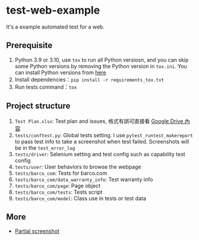 # test-web-example
It's a example automated test for a web. 

## Prerequisite
1. Python 3.9 or 3.10, use `tox` to run all Python versiosn, and you can skip some Python versions by removing the Python version in `tox.ini`. You can install Python versions from [here](https://www.python.org/downloads/)
1. Install dependencies：`pip install -r requirements_tox.txt`
1. Run tests command：`tox`

## Project structure
1. `Test Plan.xlsx`: Test plan and issues, 格式有誤可直接看 [Google Drive 內容](https://docs.google.com/spreadsheets/d/1n7X14ZKllbGAj6nsAIcyYBTeE297GziyxdhS1gv0F6k/edit?usp=sharing)
1. `tests/conftest.py`: Global tests setting. I use `pytest_runtest_makereport` to pass test info to take a screenshot when test failed. Screenshots will be in the `test_error_log`
1. `tests/driver`: Selenium setting and test config such as capability test config
1. `tests/user`: User behaviors to browse the webpage
1. `tests/barco_com`: Tests for barco.com
1. `tests/barco_com/data_warranty_info`: Test warranty info
1. `tests/barco_com/page`: Page object
1. `tests/barco_com/tests`: Tests script
1. `tests/barco_com/model`: Class use in tests or test data

## More
- [Partial screenshot](https://stackoverflow.com/questions/15018372/how-to-take-partial-screenshot-with-selenium-webdriver-in-python) 
